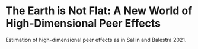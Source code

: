 # The Earth is Not Flat: A New World of High-Dimensional Peer Effects
Estimation of high-dimensional peer effects as in Sallin and Balestra 2021.
